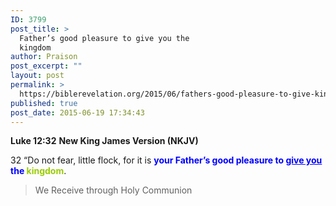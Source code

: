 ```yaml
---
ID: 3799
post_title: >
  Father’s good pleasure to give you the
  kingdom
author: Praison
post_excerpt: ""
layout: post
permalink: >
  https://biblerevelation.org/2015/06/fathers-good-pleasure-to-give-kingdom/
published: true
post_date: 2015-06-19 17:34:43
---
```

<strong>Luke 12:32</strong>
<strong> New King James Version (NKJV)</strong>

32 “Do not fear, little flock, for it is <span style="color: #0000ff;"><strong>your Father’s good pleasure to <span style="text-decoration: underline;">give you</span> the <span style="color: #99cc00;">kingdom</span></strong></span>.
<blockquote>We Receive through Holy Communion</blockquote>